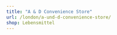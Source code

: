 ```yaml
---
title: "A & D Convenience Store"
url: /london/a-und-d-convenience-store/
shop: Lebensmittel
---
```

